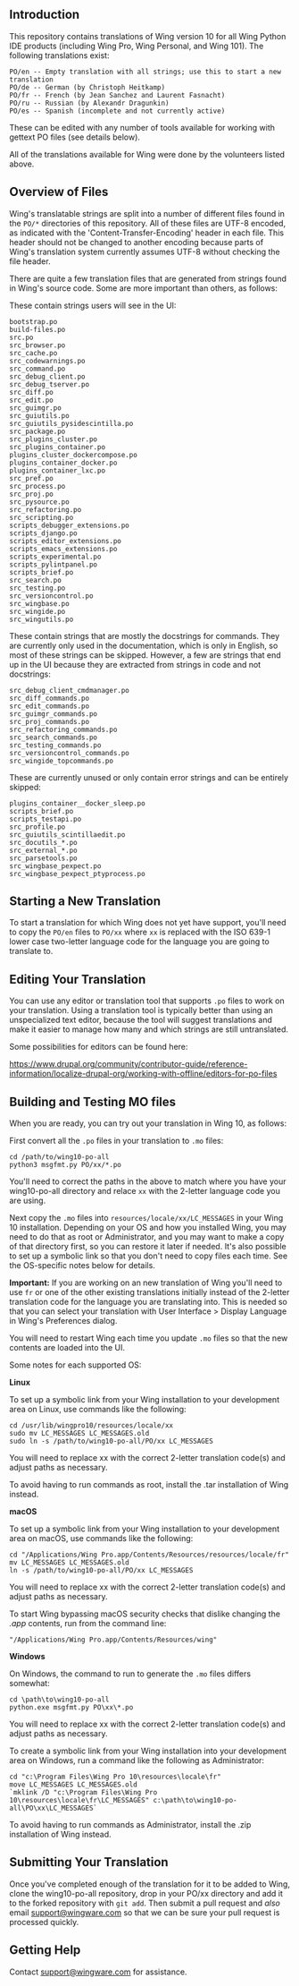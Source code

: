 Introduction
------------

This repository contains translations of Wing version 10 for all Wing Python IDE products
(including Wing Pro, Wing Personal, and Wing 101). The following translations exist:

    PO/en -- Empty translation with all strings; use this to start a new translation
    PO/de -- German (by Christoph Heitkamp)
    PO/fr -- French (by Jean Sanchez and Laurent Fasnacht)
    PO/ru -- Russian (by Alexandr Dragunkin)
    PO/es -- Spanish (incomplete and not currently active)

These can be edited with any number of tools available for working with gettext PO files
(see details below).

All of the translations available for Wing were done by the volunteers listed above.

Overview of Files
-----------------

Wing's translatable strings are split into a number of different files found in the `PO/*` 
directories of this repository.  All of these files are UTF-8 encoded, as indicated with
the 'Content-Transfer-Encoding' header in each file.  This header should not be changed
to another encoding because parts of Wing's translation system currently assumes UTF-8
without checking the file header.

There are quite a few translation files that are generated from strings found in Wing's
source code.  Some are more important than others, as follows:

These contain strings users will see in the UI:

	bootstrap.po
	build-files.po
	src.po
	src_browser.po
	src_cache.po
	src_codewarnings.po
	src_command.po
	src_debug_client.po
	src_debug_tserver.po
	src_diff.po
	src_edit.po
	src_guimgr.po
	src_guiutils.po
	src_guiutils_pysidescintilla.po
	src_package.po
	src_plugins_cluster.po
	src_plugins_container.po
	plugins_cluster_dockercompose.po
	plugins_container_docker.po
	plugins_container_lxc.po
	src_pref.po
	src_process.po
	src_proj.po
	src_pysource.po
	src_refactoring.po
	src_scripting.po
	scripts_debugger_extensions.po
	scripts_django.po
	scripts_editor_extensions.po
	scripts_emacs_extensions.po
	scripts_experimental.po
	scripts_pylintpanel.po
	scripts_brief.po
	src_search.po
	src_testing.po
	src_versioncontrol.po
	src_wingbase.po
	src_wingide.po
	src_wingutils.po
	

These contain strings that are mostly the docstrings for commands.  They are currently
only used in the documentation, which is only in English, so most of these strings can
be skipped.  However, a few are strings that end up in the UI because they are extracted
from strings in code and not docstrings:
	
	src_debug_client_cmdmanager.po
	src_diff_commands.po
	src_edit_commands.po
	src_guimgr_commands.po
	src_proj_commands.po
	src_refactoring_commands.po
	src_search_commands.po
	src_testing_commands.po
	src_versioncontrol_commands.po
	src_wingide_topcommands.po


These are currently unused or only contain error strings and can be entirely skipped:
	
	plugins_container__docker_sleep.po
	scripts_brief.po
	scripts_testapi.po
	src_profile.po
	src_guiutils_scintillaedit.po
	src_docutils_*.po
	src_external_*.po
	src_parsetools.po
	src_wingbase_pexpect.po
	src_wingbase_pexpect_ptyprocess.po


Starting a New Translation
--------------------------

To start a translation for which Wing does not yet have support, you'll need to copy the
`PO/en` files to `PO/xx` where `xx` is replaced with the ISO 639-1 lower case two-letter
language code for the language you are going to translate to.

Editing Your Translation
------------------------

You can use any editor or translation tool that supports `.po` files to work on your translation.
Using a translation tool is typically better than using an unspecialized text editor, because
the tool will suggest translations and make it easier to manage how many and which strings
are still untranslated.

Some possibilities for editors can be found here:

https://www.drupal.org/community/contributor-guide/reference-information/localize-drupal-org/working-with-offline/editors-for-po-files

Building and Testing MO files
-----------------------------

When you are ready, you can try out your translation in Wing 10, as follows:

First convert all the `.po` files in your translation to `.mo` files:

	cd /path/to/wing10-po-all
	python3 msgfmt.py PO/xx/*.po

You'll need to correct the paths in the above to match where you have your wing10-po-all
directory and relace `xx` with the 2-letter language code you are using.

Next copy the `.mo` files into `resources/locale/xx/LC_MESSAGES` in your Wing 10
installation. Depending on your OS and how you installed Wing, you may need to do that as
root or Administrator, and you may want to make a copy of that directory first, so you can
restore it later if needed.  It's also possible to set up a symbolic link so that you
don't need to copy files each time.  See the OS-specific notes below for details.

**Important:** If you are working on an new translation of Wing you'll need to use `fr` or
one of the other existing translations initially instead of the 2-letter translation code
for the language you are translating into. This is needed so that you can select your
translation with User Interface > Display Language in Wing's Preferences dialog.

You will need to restart Wing each time you update `.mo` files so that the new contents are
loaded into the UI.

Some notes for each supported OS:

**Linux**

To set up a symbolic link from your Wing installation to your development area on Linux,
use commands like the following:
	
	cd /usr/lib/wingpro10/resources/locale/xx
	sudo mv LC_MESSAGES LC_MESSAGES.old
	sudo ln -s /path/to/wing10-po-all/PO/xx LC_MESSAGES
	
You will need to replace xx with the correct 2-letter translation code(s) and adjust paths as necessary.

To avoid having to run commands as root, install the .tar installation of Wing instead.

**macOS**

To set up a symbolic link from your Wing installation to your development area on macOS,
use commands like the following:

	cd "/Applications/Wing Pro.app/Contents/Resources/resources/locale/fr"
	mv LC_MESSAGES LC_MESSAGES.old
	ln -s /path/to/wing10-po-all/PO/xx LC_MESSAGES

You will need to replace xx with the correct 2-letter translation code(s) and adjust paths as necessary.

To start Wing bypassing macOS security checks that dislike changing the *.app* contents, run 
from the command line:

	"/Applications/Wing Pro.app/Contents/Resources/wing"

**Windows**

On Windows, the command to run to generate the `.mo` files differs somewhat:

	cd \path\to\wing10-po-all
	python.exe msgfmt.py PO\xx\*.po

You will need to replace xx with the correct 2-letter translation code(s) and adjust paths as necessary.

To create a symbolic link from your Wing installation into your development area on
Windows, run a command like the following as Administrator:

	cd "c:\Program Files\Wing Pro 10\resources\locale\fr"
	move LC_MESSAGES LC_MESSAGES.old
	`mklink /D "c:\Program Files\Wing Pro 10\resources\locale\fr\LC_MESSAGES" c:\path\to\wing10-po-all\PO\xx\LC_MESSAGES`

To avoid having to run commands as Administrator, install the .zip installation of Wing instead.

Submitting Your Translation
---------------------------

Once you've completed enough of the translation for it to be added to Wing, clone the
wing10-po-all repository, drop in your PO/xx directory and add it to the forked repository
with `git add`.  Then submit a pull request and *also* email support@wingware.com so that
we can be sure your pull request is processed quickly.  

Getting Help
------------

Contact support@wingware.com for assistance.
